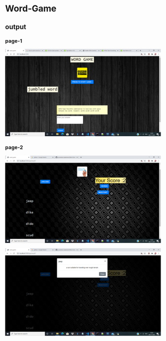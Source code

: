 # Word-Game
## output
### page-1
![alt text](https://github.com/praveena-sadasivam/Word-Game/blob/word_game_updated/output/output_1.png)

### page-2
![alt text](https://github.com/praveena-sadasivam/Word-Game/blob/word_game_updated/output/output_2.png)

![alt text](https://github.com/praveena-sadasivam/Word-Game/blob/word_game_updated/output/output_3.png)

